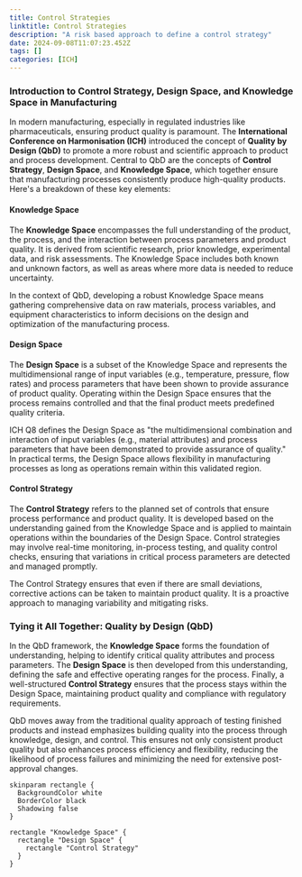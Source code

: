 ```yaml
---
title: Control Strategies
linktitle: Control Strategies
description: "A risk based approach to define a control strategy"
date: 2024-09-08T11:07:23.452Z
tags: []
categories: [ICH]
---
```



### Introduction to Control Strategy, Design Space, and Knowledge Space in Manufacturing

In modern manufacturing, especially in regulated industries like pharmaceuticals, ensuring product quality is paramount. The **International Conference on Harmonisation (ICH)** introduced the concept of **Quality by Design (QbD)** to promote a more robust and scientific approach to product and process development. Central to QbD are the concepts of **Control Strategy**, **Design Space**, and **Knowledge Space**, which together ensure that manufacturing processes consistently produce high-quality products. Here's a breakdown of these key elements:

#### Knowledge Space

The **Knowledge Space** encompasses the full understanding of the product, the process, and the interaction between process parameters and product quality. It is derived from scientific research, prior knowledge, experimental data, and risk assessments. The Knowledge Space includes both known and unknown factors, as well as areas where more data is needed to reduce uncertainty.

In the context of QbD, developing a robust Knowledge Space means gathering comprehensive data on raw materials, process variables, and equipment characteristics to inform decisions on the design and optimization of the manufacturing process.

#### Design Space

The **Design Space** is a subset of the Knowledge Space and represents the multidimensional range of input variables (e.g., temperature, pressure, flow rates) and process parameters that have been shown to provide assurance of product quality. Operating within the Design Space ensures that the process remains controlled and that the final product meets predefined quality criteria.

ICH Q8 defines the Design Space as "the multidimensional combination and interaction of input variables (e.g., material attributes) and process parameters that have been demonstrated to provide assurance of quality." In practical terms, the Design Space allows flexibility in manufacturing processes as long as operations remain within this validated region.

#### Control Strategy

The **Control Strategy** refers to the planned set of controls that ensure process performance and product quality. It is developed based on the understanding gained from the Knowledge Space and is applied to maintain operations within the boundaries of the Design Space. Control strategies may involve real-time monitoring, in-process testing, and quality control checks, ensuring that variations in critical process parameters are detected and managed promptly.

The Control Strategy ensures that even if there are small deviations, corrective actions can be taken to maintain product quality. It is a proactive approach to managing variability and mitigating risks.

### Tying it All Together: Quality by Design (QbD)

In the QbD framework, the **Knowledge Space** forms the foundation of understanding, helping to identify critical quality attributes and process parameters. The **Design Space** is then developed from this understanding, defining the safe and effective operating ranges for the process. Finally, a well-structured **Control Strategy** ensures that the process stays within the Design Space, maintaining product quality and compliance with regulatory requirements.

QbD moves away from the traditional quality approach of testing finished products and instead emphasizes building quality into the process through knowledge, design, and control. This ensures not only consistent product quality but also enhances process efficiency and flexibility, reducing the likelihood of process failures and minimizing the need for extensive post-approval changes.

```plantuml
skinparam rectangle {
  BackgroundColor white
  BorderColor black
  Shadowing false
}

rectangle "Knowledge Space" {
  rectangle "Design Space" {
    rectangle "Control Strategy"
  }
}

```